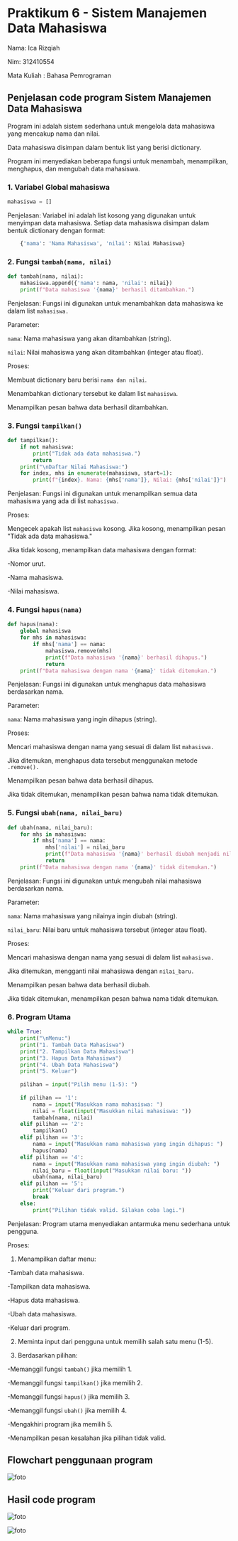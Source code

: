 # Praktikum 6 - Sistem Manajemen Data Mahasiswa
Nama: Ica Rizqiah

Nim: 312410554

Mata Kuliah : Bahasa Pemrograman

## Penjelasan code program Sistem Manajemen Data Mahasiswa

Program ini adalah sistem sederhana untuk mengelola data mahasiswa yang mencakup nama dan nilai.

Data mahasiswa disimpan dalam bentuk list yang berisi dictionary.

Program ini menyediakan beberapa fungsi untuk menambah, menampilkan, menghapus, dan mengubah data mahasiswa.

### 1. Variabel Global mahasiswa


```python
mahasiswa = []
```

Penjelasan: Variabel ini adalah list kosong yang digunakan untuk menyimpan data mahasiswa. Setiap data mahasiswa disimpan dalam bentuk dictionary dengan format:

```python
    {'nama': 'Nama Mahasiswa', 'nilai': Nilai Mahasiswa}
```

### 2. Fungsi `tambah(nama, nilai)`

```python
def tambah(nama, nilai):
    mahasiswa.append({'nama': nama, 'nilai': nilai})
    print(f"Data mahasiswa '{nama}' berhasil ditambahkan.")
```

Penjelasan: Fungsi ini digunakan untuk menambahkan data mahasiswa ke dalam list `mahasiswa.`

Parameter:

`nama`: Nama mahasiswa yang akan ditambahkan (string).

`nilai`: Nilai mahasiswa yang akan ditambahkan (integer atau float).

Proses:

Membuat dictionary baru berisi `nama dan nilai`.

Menambahkan dictionary tersebut ke dalam list `mahasiswa`.

Menampilkan pesan bahwa data berhasil ditambahkan.

### 3. Fungsi `tampilkan()`

```python
def tampilkan():
    if not mahasiswa:
        print("Tidak ada data mahasiswa.")
        return
    print("\nDaftar Nilai Mahasiswa:")
    for index, mhs in enumerate(mahasiswa, start=1):
        print(f"{index}. Nama: {mhs['nama']}, Nilai: {mhs['nilai']}")
```

Penjelasan: Fungsi ini digunakan untuk menampilkan semua data mahasiswa yang ada di list `mahasiswa.`

Proses:

Mengecek apakah list `mahasiswa` kosong. Jika kosong, menampilkan pesan "Tidak ada data mahasiswa."

Jika tidak kosong, menampilkan data mahasiswa dengan format:

-Nomor urut.

-Nama mahasiswa.

-Nilai mahasiswa.

### 4. Fungsi `hapus(nama)`

```python
def hapus(nama):
    global mahasiswa
    for mhs in mahasiswa:
        if mhs['nama'] == nama:
            mahasiswa.remove(mhs)
            print(f"Data mahasiswa '{nama}' berhasil dihapus.")
            return
    print(f"Data mahasiswa dengan nama '{nama}' tidak ditemukan.")
```

Penjelasan: Fungsi ini digunakan untuk menghapus data mahasiswa berdasarkan nama.

Parameter:

`nama`: Nama mahasiswa yang ingin dihapus (string).

Proses:

Mencari mahasiswa dengan nama yang sesuai di dalam list `mahasiswa.`

Jika ditemukan, menghapus data tersebut menggunakan metode `.remove().`

Menampilkan pesan bahwa data berhasil dihapus.

Jika tidak ditemukan, menampilkan pesan bahwa nama tidak ditemukan.

### 5. Fungsi `ubah(nama, nilai_baru)`

```python
def ubah(nama, nilai_baru):
    for mhs in mahasiswa:
        if mhs['nama'] == nama:
            mhs['nilai'] = nilai_baru
            print(f"Data mahasiswa '{nama}' berhasil diubah menjadi nilai {nilai_baru}.")
            return
    print(f"Data mahasiswa dengan nama '{nama}' tidak ditemukan.")
```

Penjelasan: Fungsi ini digunakan untuk mengubah nilai mahasiswa berdasarkan nama.

Parameter:

`nama`: Nama mahasiswa yang nilainya ingin diubah (string).

`nilai_baru`: Nilai baru untuk mahasiswa tersebut (integer atau float).

Proses:

Mencari mahasiswa dengan nama yang sesuai di dalam list `mahasiswa.`

Jika ditemukan, mengganti nilai mahasiswa dengan `nilai_baru.`

Menampilkan pesan bahwa data berhasil diubah.

Jika tidak ditemukan, menampilkan pesan bahwa nama tidak ditemukan.

### 6. Program Utama

```python
while True:
    print("\nMenu:")
    print("1. Tambah Data Mahasiswa")
    print("2. Tampilkan Data Mahasiswa")
    print("3. Hapus Data Mahasiswa")
    print("4. Ubah Data Mahasiswa")
    print("5. Keluar")
    
    pilihan = input("Pilih menu (1-5): ")
    
    if pilihan == '1':
        nama = input("Masukkan nama mahasiswa: ")
        nilai = float(input("Masukkan nilai mahasiswa: "))
        tambah(nama, nilai)
    elif pilihan == '2':
        tampilkan()
    elif pilihan == '3':
        nama = input("Masukkan nama mahasiswa yang ingin dihapus: ")
        hapus(nama)
    elif pilihan == '4':
        nama = input("Masukkan nama mahasiswa yang ingin diubah: ")
        nilai_baru = float(input("Masukkan nilai baru: "))
        ubah(nama, nilai_baru)
    elif pilihan == '5':
        print("Keluar dari program.")
        break
    else:
        print("Pilihan tidak valid. Silakan coba lagi.")
```

Penjelasan: Program utama menyediakan antarmuka menu sederhana untuk pengguna.

Proses:

1. Menampilkan daftar menu:
   
-Tambah data mahasiswa.

-Tampilkan data mahasiswa.

-Hapus data mahasiswa.

-Ubah data mahasiswa.

-Keluar dari program.

2. Meminta input dari pengguna untuk memilih salah satu menu (1-5).
   
3. Berdasarkan pilihan:
 
-Memanggil fungsi `tambah()` jika memilih 1.

-Memanggil fungsi `tampilkan()` jika memilih 2.

-Memanggil fungsi `hapus()` jika memilih 3.

-Memanggil fungsi `ubah()` jika memilih 4.

-Mengakhiri program jika memilih 5.

-Menampilkan pesan kesalahan jika pilihan tidak valid.

## Flowchart penggunaan program

![foto](https://github.com/keeyyaaa/labpy06/blob/4b766e93c50374444586727aa5aa4b4048ac7dd1/labpy%2006%20fc.png)

## Hasil code program

![foto](https://github.com/keeyyaaa/labpy06/blob/d8a0b96f086203096745da5832a5aaf214b2679c/code%20labpy06.png)

![foto]()
